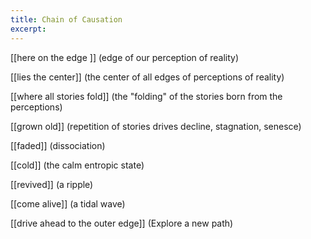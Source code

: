 ```yaml
---
title: Chain of Causation
excerpt:
---
```


[[here on the edge ]] (edge of our perception of reality)

[[lies the center]] (the center of all edges of perceptions of reality)

[[where all stories fold]] (the "folding" of the stories born from the perceptions)

[[grown old]] (repetition of stories drives decline, stagnation, senesce)

[[faded]] (dissociation)

[[cold]] (the calm entropic state)

[[revived]] (a ripple)

[[come alive]] (a tidal wave)

[[drive ahead to the outer edge]] (Explore a new path)










